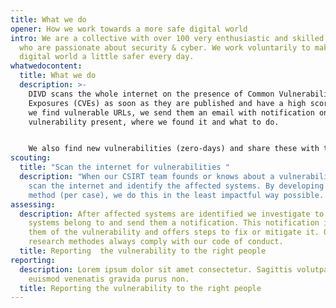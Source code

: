 ```yaml
---
title: What we do
opener: How we work towards a more safe digital world
intro: We are a collective with over 100 very enthusiastic and skilled people
  who are passionate about security & cyber. We work voluntarily to make the
  digital world a little safer every day.
whatwedocontent:
  title: What we do
  description: >-
    DIVD scans the whole internet on the presence of Common Vulnerabilities and
    Exposures (CVEs) as soon as they are published and have a high score. When
    we find vulnerable URLs, we send them an email with notification on the
    vulnerability present, where we found it and what to do. 


    We also find new vulnerabilities (zero-days) and share these with the software vendor, so they can fix it. Furthermore, when we detect instances of compromised credentials, we take swift action by alerting affected individuals via email and urging them to immediately change their passwords. 
scouting:
  title: "Scan the internet for vulnerabilities "
  description: "When our CSIRT team founds or knows about a vulnerability, they
    scan the internet and identify the affected systems. By developing a scan
    method (per case), we do this in the least impactful way possible. "
assessing:
  description: After affected systems are identified we investigate to who these
    systems belong to and send them a notification. This notification informs
    them of the vulnerability and offers steps to fix or mitigate it. Our
    research methodes always comply with our code of conduct.
  title: Reporting  the vulnerability to the right people
reporting:
  description: Lorem ipsum dolor sit amet consectetur. Sagittis volutpat risus
    euismod venenatis gravida purus non.
  title: Reporting the vulnerability to the right people
---
```

